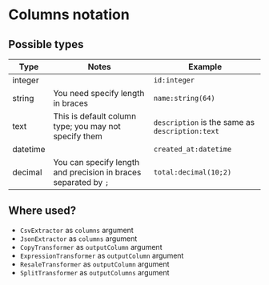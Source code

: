 # Columns notation

## Possible types

| Type | Notes | Example |
|-|-|-|
| integer |  | `id:integer` |
| string | You need specify length in braces | `name:string(64)`  |
| text | This is default column type; you may not specify them | `description` is the same as `description:text` |
| datetime |  | `created_at:datetime` |
| decimal | You can specify length and precision in braces separated by `;` | `total:decimal(10;2)` |

## Where used?

* `CsvExtractor` as `columns` argument
* `JsonExtractor` as `columns` argument
* `CopyTransformer` as `outputColumn` argument
* `ExpressionTransformer` as `outputColumn` argument
* `ResaleTransformer` as `outputColumn` argument
* `SplitTransformer` as `outputColumns` argument

